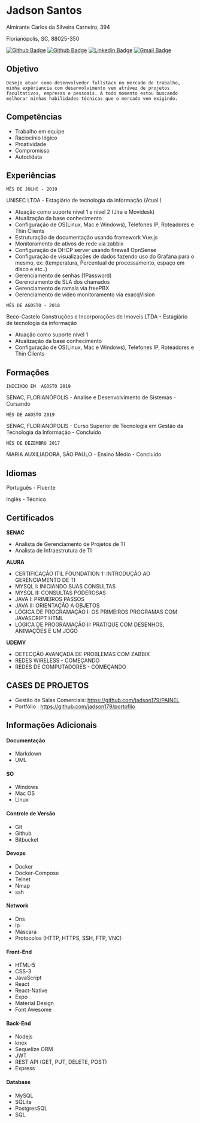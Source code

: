 # Jadson Santos

Almirante Carlos da Silveira Carneiro, 394

Florianópolis, SC, 88025-350

[![Github Badge](https://img.shields.io/badge/-jadsonsantos.com-6633cc?style=flat-square&logo=website&logoColor=white&link=http://jadsonsantos.com)](http://jadsonsantos.com) 
[![Github Badge](https://img.shields.io/badge/-jadson179-6633cc?style=flat-square&logo=Github&logoColor=white&link=http://github.com/jadson179)](http://github.com/jadson179) 
[![Linkedin Badge](https://img.shields.io/badge/-Jadson%20Santos-6633cc?style=flat-square&logo=Linkedin&logoColor=white&link=www.linkedin.com/in/jadson-santos-a9aa9b145/)](https://www.linkedin.com/in/jadson-santos-a9aa9b145/) 
[![Gmail Badge](https://img.shields.io/badge/-mailto:jadson44.santos@gmail.com-6633cc?style=flat-square&logo=Gmail&logoColor=white&link=mailto:jadson44.santos@gmail.com)](mailto:jadson44.santos@gmail.com)


## Objetivo
	
    Desejo atuar como desenvolvedor fullstack no mercado de trabalho, minha expêriancia com desenvolvimento vem atrávez de projetos facultativos, empresas e pessoais. A todo momento estou buscando melhorar minhas habilidades técnicas que o mercado vem exigindo.

## Competências

- Trabalho em equipe
- Raciocínio lógico
- Proatividade
- Compromisso
- Autodidata

## Experiências

`MÊS DE JULHO - 2019`

UNISEC LTDA - Estagiário de tecnologia da informação (Atual )

- Atuação como suporte nível 1 e nível 2 (Jira e Movidesk)
- Atualização da base conhecimento
- Configuração de OS(Linux, Mac e Windows), Telefones IP, Roteadores e Thin Clients
- Estruturação de documentação usando framework Vue.js
- Monitoramento de ativos de rede via zabbix
- Configuração de DHCP server usando firewall OpnSense
- Configuração de visualizações de dados fazendo uso do Grafana para o mesmo, ex: (temperatura, Percentual de processamento, espaço em disco e etc..)
- Gerenciamento de senhas (1Password)
- Gerenciamento de SLA dos chamados
- Gerenciamento de ramais via freePBX
- Gerenciamento de vídeo monitoramento via exacqVision

`MÊS DE AGOSTO - 2018`

Beco-Castelo Construções e Incorporações de Imoveis LTDA - Estagiário de tecnologia da informação

- Atuação como suporte nível 1
- Atualização da base conhecimento
- Configuração de OS(Linux, Mac e Windows), Telefones IP, Roteadores e Thin Clients  

## Formações

`INICIADO EM  AGOSTO 2019`

SENAC, FLORIANÓPOLIS - Analise e Desenvolvimento de Sistemas - Cursando

`MÊS DE AGOSTO 2019`

SENAC, FLORIANÓPOLIS - Curso Superior de Tecnologia em Gestão da Tecnologia da Informação - Concluído

`MÊS DE DEZEMBRO 2017`

MARIA AUXILIADORA, SÃO PAULO - Ensino Médio - Concluído

## Idiomas 

Português - Fluente

Inglês - Técnico 

## Certificados

**SENAC**

- Analista de Gerenciamento de Projetos de TI
- Analista de Infraestrutura de TI

**ALURA**

- CERTIFICAÇÃO ITIL FOUNDATION 1: INTRODUÇÃO AO GERENCIAMENTO DE TI
- MYSQL I: INICIANDO SUAS CONSULTAS
- MYSQL II: CONSULTAS PODEROSAS
- JAVA I: PRIMEIROS PASSOS
- JAVA II: ORIENTAÇÃO A OBJETOS
- LÓGICA DE PROGRAMAÇÃO I: OS PRIMEIROS PROGRAMAS COM JAVASCRIPT HTML
- LÓGICA DE PROGRAMAÇÃO II: PRATIQUE COM DESENHOS, ANIMAÇÕES E UM JOGO

**UDEMY**

- DETECÇÃO AVANÇADA DE PROBLEMAS COM ZABBIX
- REDES WIRELESS - COMEÇANDO
- REDES DE COMPUTADORES - COMEÇANDO

## CASES DE PROJETOS

- Gestão de Salas Comerciais: https://github.com/jadson179/PAINEL 
- Portfólio : https://github.com/jadson179/portoflio 

## Informações Adicionais 

#### Documentação

- Markdown 
- UML

#### SO

- Windows
- Mac OS
- Linux

#### Controle de Versão

- Git
- Github
- Bitbucket

#### Devops

- Docker
- Docker-Compose
- Telnet
- Nmap
- ssh

#### Network

- Dns
- Ip
- Máscara
- Protocolos (HTTP, HTTPS, SSH, FTP, VNC)

#### Front-End

- HTML-5
- CSS-3
- JavaScript 
- React 
- React-Native
- Expo
- Material Design
- Font Awesome

#### Back-End

- Nodejs
- knex
- Sequelize ORM
- JWT
- REST API (GET,  PUT, DELETE, POST)
- Express

#### Database 

- MySQL
- SQLite
- PostgresSQL
- SQL

